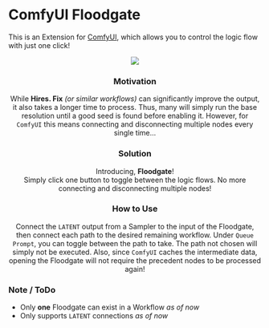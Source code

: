 ﻿# ComfyUI Floodgate
This is an Extension for [ComfyUI](https://github.com/comfyanonymous/ComfyUI), which allows you to control the logic flow with just one click!

<p align="center"><img src="workflow.png"></p>

<h3 align="center">Motivation</h3>
<p align="center">While <b>Hires. Fix</b> <i>(or similar workflows)</i> can significantly improve the output,
it also takes a longer time to process. Thus, many will simply run the base resolution until a good seed is found before enabling it. 
However, for <code>ComfyUI</code> this means connecting and disconnecting multiple nodes every single time...</p>

<h3 align="center">Solution</h3>
<p align="center">Introducing, <b>Floodgate</b>! <br>
Simply click one button to toggle between the logic flows. No more connecting and disconnecting multiple nodes! </p>

<h3 align="center">How to Use</h3>
<p align="center">Connect the <code>LATENT</code> output from a Sampler to the input of the Floodgate, 
then connect each path to the desired remaining workflow. Under <code>Queue Prompt</code>, you can toggle between the path to take.
The path not chosen will simply not be executed. Also, since <code>ComfyUI</code> caches the intermediate data, 
opening the Floodgate will not require the precedent nodes to be processed again!</p>

### Note / ToDo
- Only **one** Floodgate can exist in a Workflow *as of now*
- Only supports `LATENT` connections *as of now*
